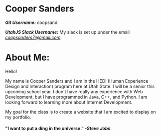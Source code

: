 # **Cooper Sanders**


**_Git Username:_** coopsand


**_UtahJS Slack Username:_** My slack is set up under the email *coopsanders7@gmail.com*.

# **About Me:**

Hello!

My name is Cooper Sanders and I am in the HEDI (Human Experience Design and Interaction) program here at Utah State. I will be a senior this upcoming school year.
I don't have really any experience with Web Development, but I have programmed in Java, C++, and Python. I am looking forward to learning more about Internet Development.

My goal for the class is to create a website that I am excited to display on my portfolio.

#### **"I want to put a ding in the universe."** _-Steve Jobs_
